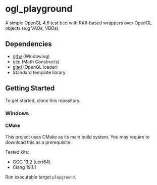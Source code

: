 # ogl_playground

A simple OpenGL 4.6 test bed with RAII-based wrappers
over OpenGL objects (e.g VAOs, VBOs).

## Dependencies

* [glfw](https://github.com/glfw/glfw) (Windowing)
* [glm](https://github.com/g-truc/glm) (Math Constructs)
* [glad](https://github.com/Dav1dde/glad) (OpenGL loader)
* Standard template library

## Getting Started

To get started, clone this repository.

### Windows

#### CMake

This project uses CMake as its main build system.
You may require to download this as a prerequisite.

Tested kits:

* GCC 13.2 (ucrt64)
* Clang 19.1.1

Run executable target `playground`.
